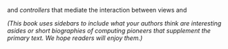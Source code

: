 and <i>controllers</i> that mediate the interaction between views and

<i>(This book uses sidebars to include what your authors think are interesting asides or short biographies of computing pioneers that supplement the primary text.  We hope readers will enjoy them.)</i>